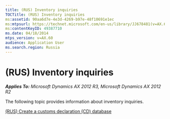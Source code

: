 ```yaml
---
title: (RUS) Inventory inquiries
TOCTitle: (RUS) Inventory inquiries
ms:assetid: 90aa6d7e-4e3d-4269-b97e-48f10691e1ec
ms:mtpsurl: https://technet.microsoft.com/en-us/library/JJ678481(v=AX.60)
ms:contentKeyID: 49387710
ms.date: 04/18/2014
mtps_version: v=AX.60
audience: Application User
ms.search.region: Russia
---
```


# (RUS) Inventory inquiries 


_**Applies To:** Microsoft Dynamics AX 2012 R3, Microsoft Dynamics AX 2012 R2_

The following topic provides information about inventory inquiries.

[(RUS) Create a customs declaration (CD) database](rus-create-a-customs-declaration-cd-database.md)

  


